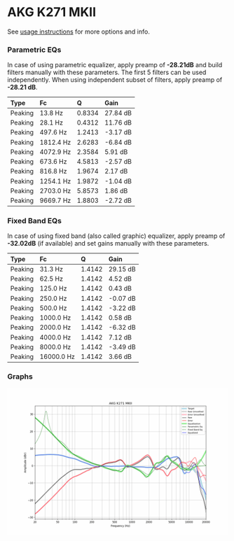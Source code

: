 # AKG K271 MKII
See [usage instructions](https://github.com/jaakkopasanen/AutoEq#usage) for more options and info.

### Parametric EQs
In case of using parametric equalizer, apply preamp of **-28.21dB** and build filters manually
with these parameters. The first 5 filters can be used independently.
When using independent subset of filters, apply preamp of **-28.21 dB**.

| Type    | Fc        |      Q | Gain     |
|:--------|:----------|:-------|:---------|
| Peaking | 13.8 Hz   | 0.8334 | 27.84 dB |
| Peaking | 28.1 Hz   | 0.4312 | 11.76 dB |
| Peaking | 497.6 Hz  | 1.2413 | -3.17 dB |
| Peaking | 1812.4 Hz | 2.6283 | -6.84 dB |
| Peaking | 4072.9 Hz | 2.3584 | 5.91 dB  |
| Peaking | 673.6 Hz  | 4.5813 | -2.57 dB |
| Peaking | 816.8 Hz  | 1.9674 | 2.17 dB  |
| Peaking | 1254.1 Hz | 1.9872 | -1.04 dB |
| Peaking | 2703.0 Hz | 5.8573 | 1.86 dB  |
| Peaking | 9669.7 Hz | 1.8803 | -2.72 dB |

### Fixed Band EQs
In case of using fixed band (also called graphic) equalizer, apply preamp of **-32.02dB**
(if available) and set gains manually with these parameters.

| Type    | Fc         |      Q | Gain     |
|:--------|:-----------|:-------|:---------|
| Peaking | 31.3 Hz    | 1.4142 | 29.15 dB |
| Peaking | 62.5 Hz    | 1.4142 | 4.52 dB  |
| Peaking | 125.0 Hz   | 1.4142 | 0.43 dB  |
| Peaking | 250.0 Hz   | 1.4142 | -0.07 dB |
| Peaking | 500.0 Hz   | 1.4142 | -3.22 dB |
| Peaking | 1000.0 Hz  | 1.4142 | 0.58 dB  |
| Peaking | 2000.0 Hz  | 1.4142 | -6.32 dB |
| Peaking | 4000.0 Hz  | 1.4142 | 7.12 dB  |
| Peaking | 8000.0 Hz  | 1.4142 | -3.49 dB |
| Peaking | 16000.0 Hz | 1.4142 | 3.66 dB  |

### Graphs
![](./AKG%20K271%20MKII.png)